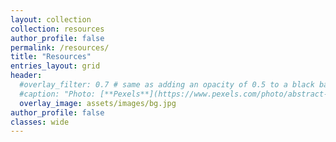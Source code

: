 ```yaml
---
layout: collection
collection: resources
author_profile: false
permalink: /resources/
title: "Resources"
entries_layout: grid
header:
  #overlay_filter: 0.7 # same as adding an opacity of 0.5 to a black background
  #caption: "Photo: [**Pexels**](https://www.pexels.com/photo/abstract-art-blur-bright-373543/)"
  overlay_image: assets/images/bg.jpg
author_profile: false
classes: wide
---
```

